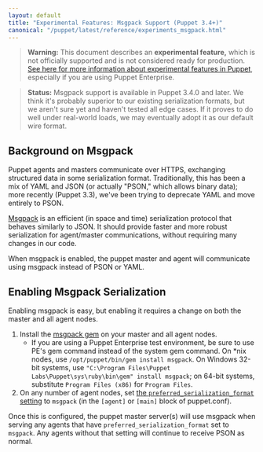 ```yaml
---
layout: default
title: "Experimental Features: Msgpack Support (Puppet 3.4+)"
canonical: "/puppet/latest/reference/experiments_msgpack.html"
---
```


> **Warning:** This document describes an **experimental feature,** which is not officially supported and is not considered ready for production. [See here for more information about experimental features in Puppet](./experiments_overview.html), especially if you are using Puppet Enterprise.

> **Status:** Msgpack support is available in Puppet 3.4.0 and later. We think it's probably superior to our existing serialization formats, but we aren't sure yet and haven't tested all edge cases. If it proves to do well under real-world loads, we may eventually adopt it as our default wire format.

Background on Msgpack
-----

Puppet agents and masters communicate over HTTPS, exchanging structured data in some serialization format. Traditionally, this has been a mix of YAML and JSON (or actually "PSON," which allows binary data); more recently (Puppet 3.3), we've been trying to deprecate YAML and move entirely to PSON.

[Msgpack](http://msgpack.org/) is an efficient (in space and time) serialization protocol that behaves similarly to JSON. It should provide faster and more robust serialization for agent/master communications, without requiring many changes in our code.

When msgpack is enabled, the puppet master and agent will communicate using msgpack instead of PSON or YAML.


Enabling Msgpack Serialization
-----

Enabling msgpack is easy, but enabling it requires a change on both the master and all agent nodes.

1. Install the [msgpack gem](http://rubygems.org/gems/msgpack) on your master and all agent nodes.
    * If you are using a Puppet Enterprise test environment, be sure to use PE's gem command instead of the system gem command. On \*nix nodes, use `/opt/puppet/bin/gem install msgpack`. On Windows 32-bit systems, use `"C:\Program Files\Puppet Labs\Puppet\sys\ruby\bin\gem" install msgpack`; on 64-bit systems, substitute `Program Files (x86)` for `Program Files`.
2. On any number of agent nodes, set [the `preferred_serialization_format` setting](/references/3.4.stable/configuration.html#preferredserializationformat) to `msgpack` (in the `[agent]` or `[main]` block of puppet.conf).

Once this is configured, the puppet master server(s) will use msgpack when serving any agents that have `preferred_serialization_format` set to `msgpack`. Any agents without that setting will continue to receive PSON as normal.
